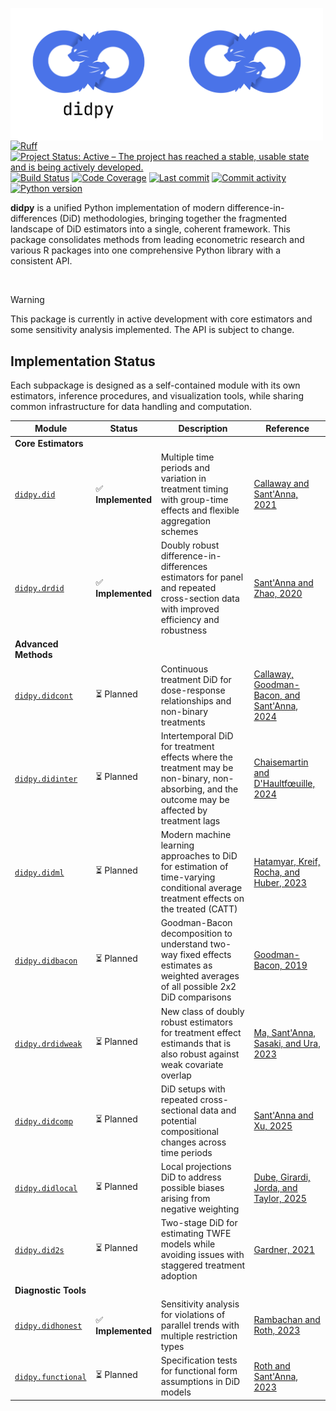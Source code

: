 <img src="docs/source/_static/didpy-light.png#gh-light-mode-only" width="250" align="left" alt="didpy logo"></img>
<img src="docs/source/_static/didpy-dark.png#gh-dark-mode-only" width="250" align="left" alt="didpy logo"></img>

[![Ruff](https://img.shields.io/endpoint?url=https://raw.githubusercontent.com/astral-sh/ruff/main/assets/badge/v2.json)](https://github.com/astral-sh/ruff)
[![Project Status: Active – The project has reached a stable, usable state and is being actively developed.](https://www.repostatus.org/badges/latest/active.svg)](https://www.repostatus.org/#active)
[![Build Status](https://github.com/jordandeklerk/didpy/actions/workflows/test.yml/badge.svg)](https://github.com/jordandeklerk/didpy/actions/workflows/test.yml)
[![Code Coverage](https://codecov.io/gh/jordandeklerk/didpy/branch/main/graph/badge.svg)](https://codecov.io/gh/jordandeklerk/didpy)
[![Last commit](https://img.shields.io/github/last-commit/jordandeklerk/didpy)](https://github.com/jordandeklerk/didpy/graphs/commit-activity)
[![Commit activity](https://img.shields.io/github/commit-activity/m/jordandeklerk/didpy)](https://github.com/jordandeklerk/didpy/graphs/commit-activity)
[![Python version](https://img.shields.io/badge/3.10%20%7C%203.11%20%7C%203.12%20%7C%203.13-blue?logo=python&logoColor=white)](https://www.python.org/)


__didpy__ is a unified Python implementation of modern difference-in-differences (DiD) methodologies, bringing together the fragmented landscape of DiD estimators into a single, coherent framework. This package consolidates methods from leading econometric research and various R packages into one comprehensive Python library with a consistent API.

<br>

> [!WARNING]
> This package is currently in active development with core estimators and some sensitivity analysis implemented. The API is subject to change.

## Implementation Status

Each subpackage is designed as a self-contained module with its own estimators, inference procedures, and visualization tools, while sharing common infrastructure for data handling and computation.

| Module | Status | Description | Reference |
|--------|---------|-------------|-----------|
| **Core Estimators** | | | |
| [`didpy.did`](https://github.com/jordandeklerk/didpy/tree/main/didpy/did) | ✅ **Implemented** | Multiple time periods and variation in treatment timing with group-time effects and flexible aggregation schemes | [Callaway and Sant'Anna, 2021](https://arxiv.org/pdf/1803.09015) |
| [`didpy.drdid`](https://github.com/jordandeklerk/didpy/tree/main/didpy/drdid) | ✅ **Implemented** | Doubly robust difference-in-differences estimators for panel and repeated cross-section data with improved efficiency and robustness | [Sant'Anna and Zhao, 2020](https://arxiv.org/pdf/1812.01723) |
| **Advanced Methods** | | | |
| [`didpy.didcont`](https://github.com/jordandeklerk/didpy/tree/main/didpy/didcont) | ⏳ Planned | Continuous treatment DiD for dose-response relationships and non-binary treatments | [Callaway, Goodman-Bacon, and Sant'Anna, 2024](https://arxiv.org/pdf/2107.02637) |
| [`didpy.didinter`](https://github.com/jordandeklerk/didpy/tree/main/didpy/didinter) | ⏳ Planned | Intertemporal DiD for treatment effects where the treatment may be non-binary, non-absorbing, and the outcome may be affected by treatment lags | [Chaisemartin and D'Haultfœuille, 2024](https://arxiv.org/pdf/2007.04267) |
| [`didpy.didml`](https://github.com/jordandeklerk/didpy/tree/main/didpy/didml) | ⏳ Planned | Modern machine learning approaches to DiD for estimation of time-varying conditional average treatment effects on the treated (CATT) | [Hatamyar, Kreif, Rocha, and Huber, 2023](https://arxiv.org/pdf/2310.11962) |
| [`didpy.didbacon`](https://github.com/jordandeklerk/didpy/tree/main/didpy/didbacon) | ⏳ Planned | Goodman-Bacon decomposition to understand two-way fixed effects estimates as weighted averages of all possible 2x2 DiD comparisons | [Goodman-Bacon, 2019](https://cdn.vanderbilt.edu/vu-my/wp-content/uploads/sites/2318/2019/07/29170757/ddtiming_7_29_2019.pdf) |
| [`didpy.drdidweak`](https://github.com/jordandeklerk/didpy/tree/main/didpy/drdidweak) | ⏳ Planned | New class of doubly robust estimators for treatment effect estimands that is also robust against weak covariate overlap | [Ma, Sant'Anna, Sasaki, and Ura, 2023](https://arxiv.org/pdf/2304.08974) |
| [`didpy.didcomp`](https://github.com/jordandeklerk/didpy/tree/main/didpy/didcomp) | ⏳ Planned | DiD setups with repeated cross-sectional data and potential compositional changes across time periods | [Sant'Anna and Xu, 2025](https://arxiv.org/pdf/2304.13925) |
| [`didpy.didlocal`](https://github.com/jordandeklerk/didpy/tree/main/didpy/didlocal) | ⏳ Planned | Local projections DiD to address possible biases arising from negative weighting | [Dube, Girardi, Jorda, and Taylor, 2025](https://www.nber.org/system/files/working_papers/w31184/w31184.pdf) |
| [`didpy.did2s`](https://github.com/jordandeklerk/didpy/tree/main/didpy/did2s) | ⏳ Planned | Two-stage DiD for estimating TWFE models while avoiding issues with staggered treatment adoption | [Gardner, 2021](https://jrgcmu.github.io/2sdd_current.pdf) |
| **Diagnostic Tools** | | | |
| [`didpy.didhonest`](https://github.com/jordandeklerk/didpy/tree/main/didpy/didhonest) | ✅ **Implemented** | Sensitivity analysis for violations of parallel trends with multiple restriction types | [Rambachan and Roth, 2023](https://academic.oup.com/restud/article-abstract/90/5/2555/7039335?redirectedFrom=fulltext) |
| [`didpy.functional`](https://github.com/jordandeklerk/didpy/tree/main/didpy/functional) | ⏳ Planned | Specification tests for functional form assumptions in DiD models | [Roth and Sant'Anna, 2023](https://arxiv.org/pdf/2010.04814) |
